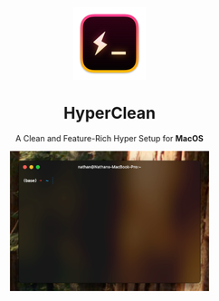 <br />
<div align="center">
    <a href="https://github.com/vercel/hyper?tab=readme-ov-file">
        <picture>
            <img src="README-src/HyperIcon.png" alt="Hyper Icon" width="128" height="128">
        </picture>
    </a>
    <h1>HyperClean</h1>
    <p>A Clean and Feature-Rich Hyper Setup for <b>MacOS</b> </p>
    <picture>
        <source media="(prefers-color-scheme: light)" srcset="README-src/sc/scLight.png">
        <img class="image" src="README-src/sc/scDark.png" width="70%">
    </picture>
</div>